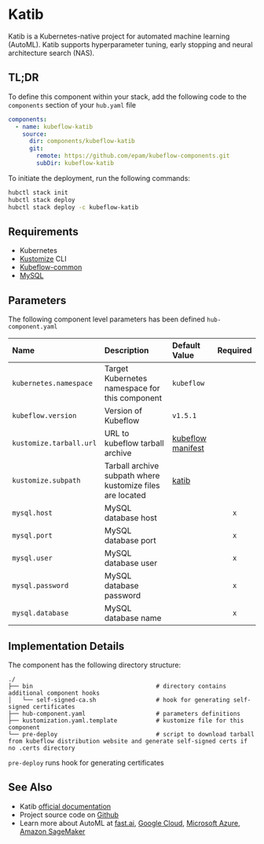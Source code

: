 # Katib

Katib is a Kubernetes-native project for automated machine learning (AutoML).
Katib supports hyperparameter tuning, early stopping and neural architecture search (NAS).

## TL;DR

To define this component within your stack, add the following code to the `components` section of your  `hub.yaml` file

```yaml
components:
  - name: kubeflow-katib
    source:
      dir: components/kubeflow-katib
      git:
        remote: https://github.com/epam/kubeflow-components.git
        subDir: kubeflow-katib
```

To initiate the deployment, run the following commands:

```bash
hubctl stack init
hubctl stack deploy
hubctl stack deploy -c kubeflow-katib
```

## Requirements

- Kubernetes
- [Kustomize](https://kustomize.io) CLI
- [Kubeflow-common](../kubeflow-common/README)
- [MySQL](../mysql/README)

## Parameters

The following component level parameters has been defined `hub-component.yaml`

| Name                    | Description                                               | Default Value                                                                  | Required |
|:------------------------|:----------------------------------------------------------|:-------------------------------------------------------------------------------|:--------:|
| `kubernetes.namespace`  | Target Kubernetes namespace for this component            | `kubeflow`                                                                     |          |
| `kubeflow.version`      | Version of Kubeflow                                       | `v1.5.1`                                                                       |          |
| `kustomize.tarball.url` | URL to kubeflow tarball archive                           | [kubeflow manifest](https://github.com/kubeflow/manifests/tree/master)         |          |
| `kustomize.subpath`     | Tarball archive subpath where kustomize files are located | [katib](https://github.com/kubeflow/manifests/tree/master/apps/katib/upstream) |          |
| `mysql.host`            | MySQL database host                                       |                                                                                |   `x`    |
| `mysql.port`            | MySQL database port                                       |                                                                                |   `x`    |
| `mysql.user`            | MySQL database user                                       |                                                                                |   `x`    |
| `mysql.password`        | MySQL database password                                   |                                                                                |   `x`    |
| `mysql.database`        | MySQL database name                                       |                                                                                |   `x`    |

## Implementation Details

The component has the following directory structure:

```text
./
├── bin                                   # directory contains additional component hooks
│   └── self-signed-ca.sh                 # hook for generating self-signed certificates
├── hub-component.yaml                    # parameters definitions
├── kustomization.yaml.template           # kustomize file for this component
└── pre-deploy                            # script to download tarball from kubeflow distribution website and generate self-signed certs if no .certs directory
```

`pre-deploy` runs hook for generating certificates

## See Also

- Katib [official documentation](https://www.kubeflow.org/docs/components/katib/overview/)
- Project source code on [Github](https://github.com/kubeflow/katib)
- Learn more about AutoML
  at [fast.ai](https://www.fast.ai/2018/07/16/auto-ml2/), [Google Cloud](https://cloud.google.com/automl), [Microsoft Azure](https://docs.microsoft.com/en-us/azure/machine-learning/concept-automated-ml#automl-in-azure-machine-learning), [Amazon SageMaker](https://aws.amazon.com/blogs/aws/amazon-sagemaker-autopilot-fully-managed-automatic-machine-learning/)
